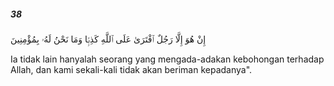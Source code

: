 ##### 38

<span class="ayah">إِنْ هُوَ إِلَّا رَجُلٌ ٱفْتَرَىٰ عَلَى ٱللَّهِ كَذِبًۭا وَمَا نَحْنُ لَهُۥ بِمُؤْمِنِينَ</span>

<span class="ayah_translation">Ia tidak lain hanyalah seorang yang mengada-adakan kebohongan terhadap Allah, dan kami sekali-kali tidak akan beriman kepadanya".</span>
